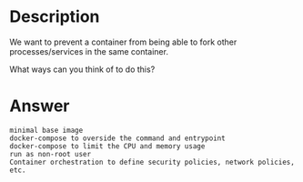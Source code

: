 # Description

We want to prevent a container from being able to fork other processes/services in the same container.

What ways can you think of to do this?

# Answer

    minimal base image
    docker-compose to overside the command and entrypoint
    docker-compose to limit the CPU and memory usage
    run as non-root user
    Container orchestration to define security policies, network policies, etc.
    

